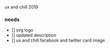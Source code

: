 ux and chill 2019

### needs

- [] svg logo
- [] updated description
- [] ux and chill facebook and twitter card image
